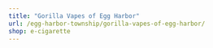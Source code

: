 ```yaml
---
title: "Gorilla Vapes of Egg Harbor"
url: /egg-harbor-township/gorilla-vapes-of-egg-harbor/
shop: e-cigarette
---
```


